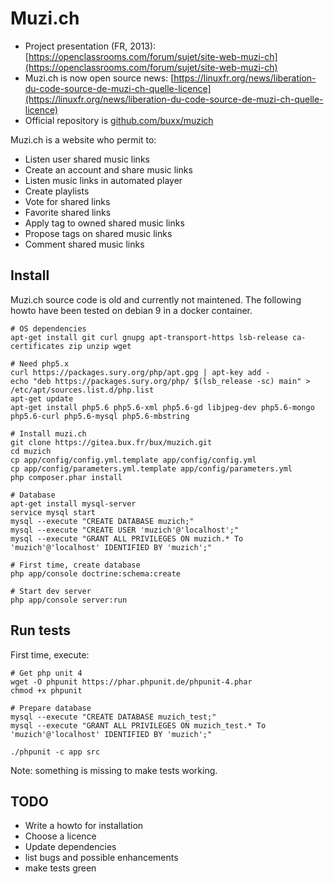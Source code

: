 # Muzi.ch

* Project presentation (FR, 2013): [https://openclassrooms.com/forum/sujet/site-web-muzi-ch](https://openclassrooms.com/forum/sujet/site-web-muzi-ch)
* Muzi.ch is now open source news: [https://linuxfr.org/news/liberation-du-code-source-de-muzi-ch-quelle-licence](https://linuxfr.org/news/liberation-du-code-source-de-muzi-ch-quelle-licence)
* Official repository is [github.com/buxx/muzich](https://github.com/buxx/muzich)

Muzi.ch is a website who permit to:

* Listen user shared music links
* Create an account and share music links
* Listen music links in automated player
* Create playlists
* Vote for shared links
* Favorite shared links
* Apply tag to owned shared music links
* Propose tags on shared music links
* Comment shared music links

## Install

Muzi.ch source code is old and currently not maintened. The following howto
have been tested on debian 9 in a docker container.

```
# OS dependencies
apt-get install git curl gnupg apt-transport-https lsb-release ca-certificates zip unzip wget

# Need php5.x
curl https://packages.sury.org/php/apt.gpg | apt-key add -
echo "deb https://packages.sury.org/php/ $(lsb_release -sc) main" > /etc/apt/sources.list.d/php.list
apt-get update
apt-get install php5.6 php5.6-xml php5.6-gd libjpeg-dev php5.6-mongo php5.6-curl php5.6-mysql php5.6-mbstring

# Install muzi.ch
git clone https://gitea.bux.fr/bux/muzich.git
cd muzich
cp app/config/config.yml.template app/config/config.yml
cp app/config/parameters.yml.template app/config/parameters.yml
php composer.phar install

# Database
apt-get install mysql-server
service mysql start
mysql --execute "CREATE DATABASE muzich;"
mysql --execute "CREATE USER 'muzich'@'localhost';"
mysql --execute "GRANT ALL PRIVILEGES ON muzich.* To 'muzich'@'localhost' IDENTIFIED BY 'muzich';"

# First time, create database
php app/console doctrine:schema:create

# Start dev server
php app/console server:run
```

## Run tests

First time, execute:

```
# Get php unit 4
wget -O phpunit https://phar.phpunit.de/phpunit-4.phar
chmod +x phpunit

# Prepare database
mysql --execute "CREATE DATABASE muzich_test;"
mysql --execute "GRANT ALL PRIVILEGES ON muzich_test.* To 'muzich'@'localhost' IDENTIFIED BY 'muzich';"
```

```
./phpunit -c app src
```

Note: something is missing to make tests working.

## TODO

* Write a howto for installation
* Choose a licence
* Update dependencies
* list bugs and possible enhancements
* make tests green
